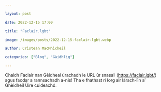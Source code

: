 ```yaml
---

layout: post

date: 2022-12-15 17:00

title: "Faclair.lgbt"

image: /images/posts/2022-12-15-faclair-lgbt.webp

author: Crìstean MacMhìcheil

categories: ["Blog", "Gàidhlig"]

---
```


Chaidh Faclair nan Gèidheal ùrachadh le URL ùr snasail (<https://faclair.lgbt/>) agus faodar a rannsachadh a-nis! Tha e fhathast ri lorg air làrach-lìn a’ Ghèidheil Ùire cuideachd.
